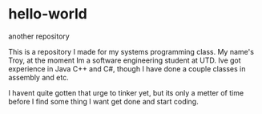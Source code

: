 # hello-world
another repository


This is a repository I made for my systems programming class.
My name's Troy, at the moment Im a software engineering student at UTD.
Ive got experience in Java C++ and C#, though I have done a couple classes in assembly and etc.

I havent quite gotten that urge to tinker yet, but its only a metter of time before I
find some thing I want get done and start coding.

